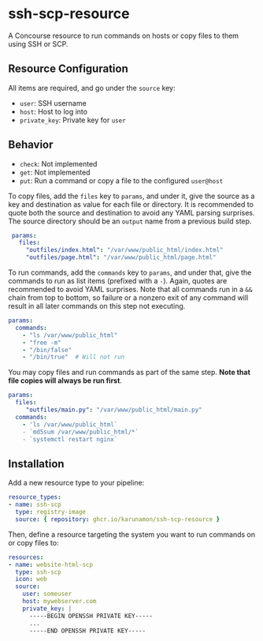 # ssh-scp-resource
A Concourse resource to run commands on hosts or copy files to them using SSH or SCP.

## Resource Configuration
All items are required, and go under the `source` key:

* `user`: SSH username
* `host`: Host to log into
* `private_key`:  Private key for `user`

## Behavior
* `check`: Not implemented
* `get`: Not implemented
* `put`: Run a command or copy a file to the configured `user@host`

To copy files, add the `files` key to `params`, and under it, give the source as a key and destination as value for each file or directory. It is recommended to quote both the source and destination to avoid any YAML parsing surprises. The source directory should be an `output` name from a previous build step.

```yaml
 params:
   files:
     "outfiles/index.html": "/var/www/public_html/index.html"
     "outfiles/page.html": "/var/www/public_html/page.html"
 ```
 
To run commands, add the `commands` key to `params`, and under that, give the commands to run as list items (prefixed with a `-`). Again, quotes are recommended to avoid YAML surprises. Note that all commands run in a `&&` chain from top to bottom, so failure or a nonzero exit of any command will result in all later commands on this step not executing.

```yaml
params:
  commands:
    - "ls /var/www/public_html"
    - "free -m"
    - "/bin/false"
    - "/bin/true"  # Will not run
```

You may copy files and run commands as part of the same step. **Note that file copies will always be run first**.

```yaml
params:
  files:
     "outfiles/main.py": "/var/www/public_html/main.py"
  commands:
    - 'ls /var/www/public_html`
    - `md5sum /var/www/public_html/*`
    - `systemctl restart nginx`
```

## Installation
Add a new resource type to your pipeline:
```yaml
resource_types:
- name: ssh-scp
  type: registry-image
  source: { repository: ghcr.io/karunamon/ssh-scp-resource }
```

Then, define a resource targeting the system you want to run commands on or copy files to:
```yaml
resources:
- name: website-html-scp
  type: ssh-scp
  icon: web
  source:
    user: someuser
    host: mywebserver.com
    private_key: |
      -----BEGIN OPENSSH PRIVATE KEY-----
      ...
      -----END OPENSSH PRIVATE KEY-----
```
